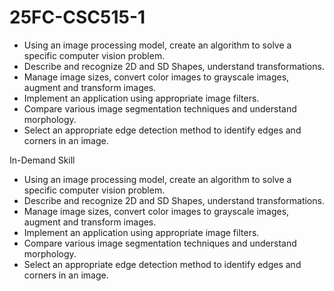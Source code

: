 # 25FC-CSC515-1

* Using an image processing model, create an algorithm to solve a specific computer vision problem.
* Describe and recognize 2D and SD Shapes, understand transformations.
* Manage image sizes, convert color images to grayscale images, augment and transform images.
* Implement an application using appropriate image filters.
* Compare various image segmentation techniques and understand morphology.
* Select an appropriate edge detection method to identify edges and corners in an image.

In-Demand Skill

- Using an image processing model, create an algorithm to solve a specific computer vision problem.	
- Describe and recognize 2D and SD Shapes, understand transformations.	
- Manage image sizes, convert color images to grayscale images, augment and transform images.	
- Implement an application using appropriate image filters.
- Compare various image segmentation techniques and understand morphology.	
- Select an appropriate edge detection method to identify edges and corners in an image.

